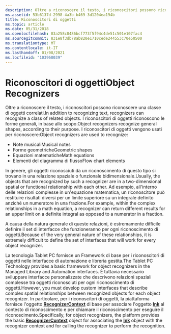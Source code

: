 ```yaml
---
description: Oltre a riconoscere il testo, i riconoscitori possono riconoscere una classe di oggetti correlati.
ms.assetid: 53b6137d-2998-4a3b-b469-3d1204ea194b
title: Riconoscitori di oggetti
ms.topic: article
ms.date: 05/31/2018
ms.openlocfilehash: 83a258c8486bcf773f5f94c4de51c501e107fac4
ms.sourcegitcommit: 831e8f3db78ab820e1710cede244553c70e50500
ms.translationtype: MT
ms.contentlocale: it-IT
ms.lasthandoff: 01/08/2021
ms.locfileid: "103968039"
---
```

# <a name="object-recognizers"></a><span data-ttu-id="df19c-103">Riconoscitori di oggetti</span><span class="sxs-lookup"><span data-stu-id="df19c-103">Object Recognizers</span></span>

<span data-ttu-id="df19c-104">Oltre a riconoscere il testo, i riconoscitori possono riconoscere una classe di oggetti correlati.</span><span class="sxs-lookup"><span data-stu-id="df19c-104">In addition to recognizing text, recognizers can recognize a class of related objects.</span></span> <span data-ttu-id="df19c-105">I riconoscitori di oggetti riconoscono le forme generali, in base allo scopo.</span><span class="sxs-lookup"><span data-stu-id="df19c-105">Object recognizers recognize general shapes, according to their purpose.</span></span> <span data-ttu-id="df19c-106">I riconoscitori di oggetti vengono usati per riconoscere:</span><span class="sxs-lookup"><span data-stu-id="df19c-106">Object recognizers are used to recognize:</span></span>

-   <span data-ttu-id="df19c-107">Note musicali</span><span class="sxs-lookup"><span data-stu-id="df19c-107">Musical notes</span></span>
-   <span data-ttu-id="df19c-108">Forme geometriche</span><span class="sxs-lookup"><span data-stu-id="df19c-108">Geometric shapes</span></span>
-   <span data-ttu-id="df19c-109">Equazioni matematiche</span><span class="sxs-lookup"><span data-stu-id="df19c-109">Math equations</span></span>
-   <span data-ttu-id="df19c-110">Elementi del diagramma di flusso</span><span class="sxs-lookup"><span data-stu-id="df19c-110">Flow chart elements</span></span>

<span data-ttu-id="df19c-111">In genere, gli oggetti riconosciuti da un riconoscimento di questo tipo si trovano in una relazione spaziale o funzionale bidimensionale.</span><span class="sxs-lookup"><span data-stu-id="df19c-111">Usually, the objects that are recognized by such a recognizer are in a two-dimensional spatial or functional relationship with each other.</span></span> <span data-ttu-id="df19c-112">Ad esempio, all'interno delle relazioni complesse in un'equazione matematica, un riconoscitore può restituire risultati diversi per un limite superiore su un integrale definito anziché un numeratore in una frazione.</span><span class="sxs-lookup"><span data-stu-id="df19c-112">For example, within the complex relationships in a math equation, a recognizer can return different results for an upper limit on a definite integral as opposed to a numerator in a fraction.</span></span>

<span data-ttu-id="df19c-113">A causa della natura generale di queste relazioni, è estremamente difficile definire il set di interfacce che funzioneranno per ogni riconoscimento di oggetti.</span><span class="sxs-lookup"><span data-stu-id="df19c-113">Because of the very general nature of these relationships, it is extremely difficult to define the set of interfaces that will work for every object recognizer.</span></span>

<span data-ttu-id="df19c-114">La tecnologia Tablet PC fornisce un Framework di base per i riconoscitori di oggetti nelle interfacce di automazione e libreria gestita.</span><span class="sxs-lookup"><span data-stu-id="df19c-114">The Tablet PC Technology provides a basic framework for object recognizers in the Managed Library and Automation interfaces.</span></span> <span data-ttu-id="df19c-115">È tuttavia necessario sviluppare interfacce personalizzate che descrivono relazioni spaziali complesse tra oggetti riconosciuti per ogni riconoscimento di oggetti.</span><span class="sxs-lookup"><span data-stu-id="df19c-115">However, you must develop custom interfaces that describe complex spatial relationships between recognized objects for each object recognizer.</span></span> <span data-ttu-id="df19c-116">In particolare, per i riconoscitori di oggetti, la piattaforma fornisce l'oggetto [**RecognizerContext**](inkrecognizercontext-class.md) di base per associare l'oggetto [**Ink**](inkdisp-class.md) al contesto di riconoscimento e per chiamare il riconoscimento per eseguire il riconoscimento.</span><span class="sxs-lookup"><span data-stu-id="df19c-116">Specifically, for object recognizers, the platform provides the basic [**RecognizerContext**](inkrecognizercontext-class.md) object for associating the [**Ink**](inkdisp-class.md) object with the recognizer context and for calling the recognizer to perform the recognition.</span></span>

 

 



